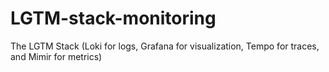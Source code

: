 # LGTM-stack-monitoring
The LGTM Stack (Loki for logs, Grafana for visualization, Tempo for traces, and Mimir for metrics)
